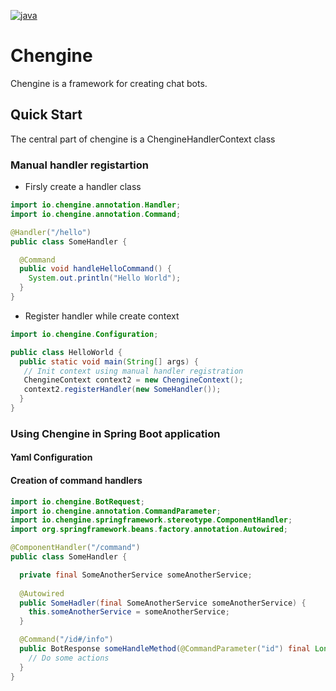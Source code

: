 [![java][0]][1]

[0]: https://img.shields.io/badge/java-11-blue.svg?style=flat-square
[1]: https://openjdk.java.net/projects/jdk/11/

# Chengine

Chengine is a framework for creating chat bots.

## Quick Start

The central part of chengine is a ChengineHandlerContext class

### Manual handler registartion
- Firsly create a handler class
```java
import io.chengine.annotation.Handler;
import io.chengine.annotation.Command;

@Handler("/hello")
public class SomeHandler {

  @Command
  public void handleHelloCommand() {
    System.out.println("Hello World");
  }
}
```
- Register handler while create context
```java
import io.chengine.Configuration;

public class HelloWorld {
  public static void main(String[] args) {
   // Init context using manual handler registration
   ChengineContext context2 = new ChengineContext();
   context2.registerHandler(new SomeHandler());
  }
}

```

### Using Chengine in Spring Boot application

#### Yaml Configuration

#### Creation of command handlers

```java
import io.chengine.BotRequest;
import io.chengine.annotation.CommandParameter;
import io.chengine.springframework.stereotype.ComponentHandler;
import org.springframework.beans.factory.annotation.Autowired;

@ComponentHandler("/command")
public class SomeHandler {

  private final SomeAnotherService someAnotherService;
  
  @Autowired
  public SomeHadler(final SomeAnotherService someAnotherService) {
    this.someAnotherService = someAnotherService;
  }

  @Command("/id#/info")
  public BotResponse someHandleMethod(@CommandParameter("id") final Long id, final BotRequest botRequest) {
    // Do some actions
  }
}
```
